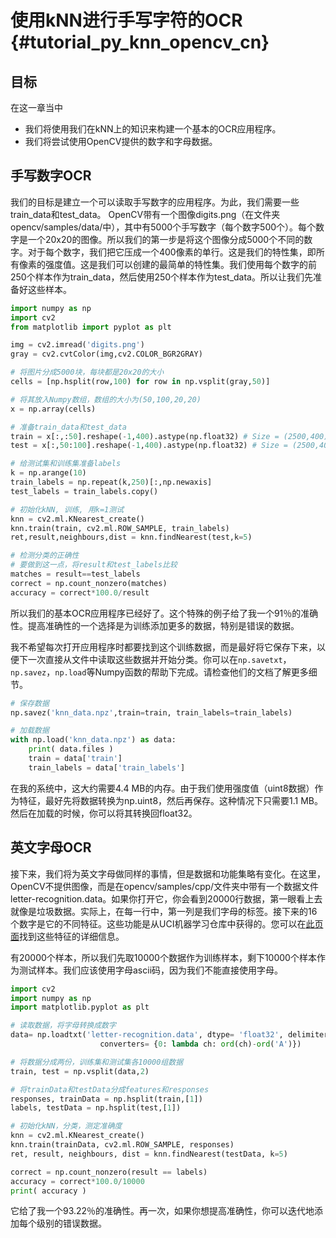 # 使用kNN进行手写字符的OCR {#tutorial_py_knn_opencv_cn}

## 目标

在这一章当中

- 我们将使用我们在kNN上的知识来构建一个基本的OCR应用程序。
- 我们将尝试使用OpenCV提供的数字和字母数据。

## 手写数字OCR

我们的目标是建立一个可以读取手写数字的应用程序。为此，我们需要一些train_data和test_data。 OpenCV带有一个图像digits.png（在文件夹opencv/samples/data/中），其中有5000个手写数字（每个数字500个）。每个数字是一个20x20的图像。所以我们的第一步是将这个图像分成5000个不同的数字。对于每个数字，我们把它压成一个400像素的单行。这是我们的特性集，即所有像素的强度值。这是我们可以创建的最简单的特性集。我们使用每个数字的前250个样本作为train_data，然后使用250个样本作为test_data。所以让我们先准备好这些样本。

```python
import numpy as np
import cv2
from matplotlib import pyplot as plt

img = cv2.imread('digits.png')
gray = cv2.cvtColor(img,cv2.COLOR_BGR2GRAY)

# 将图片分成5000块，每块都是20x20的大小
cells = [np.hsplit(row,100) for row in np.vsplit(gray,50)]

# 将其放入Numpy数组，数组的大小为(50,100,20,20)
x = np.array(cells)

# 准备train_data和test_data
train = x[:,:50].reshape(-1,400).astype(np.float32) # Size = (2500,400)
test = x[:,50:100].reshape(-1,400).astype(np.float32) # Size = (2500,400)

# 给测试集和训练集准备labels
k = np.arange(10)
train_labels = np.repeat(k,250)[:,np.newaxis]
test_labels = train_labels.copy()

# 初始化kNN, 训练, 用k=1测试
knn = cv2.ml.KNearest_create()
knn.train(train, cv2.ml.ROW_SAMPLE, train_labels)
ret,result,neighbours,dist = knn.findNearest(test,k=5)

# 检测分类的正确性
# 要做到这一点，将result和test_labels比较
matches = result==test_labels
correct = np.count_nonzero(matches)
accuracy = correct*100.0/result
```

所以我们的基本OCR应用程序已经好了。这个特殊的例子给了我一个91％的准确性。提高准确性的一个选择是为训练添加更多的数据，特别是错误的数据。

我不希望每次打开应用程序时都要找到这个训练数据，而是最好将它保存下来，以便下一次直接从文件中读取这些数据并开始分类。你可以在`np.savetxt`，`np.savez`，`np.load`等Numpy函数的帮助下完成。请检查他们的文档了解更多细节。

```python
# 保存数据
np.savez('knn_data.npz',train=train, train_labels=train_labels)

# 加载数据
with np.load('knn_data.npz') as data:
    print( data.files )
    train = data['train']
    train_labels = data['train_labels']
```

在我的系统中，这大约需要4.4 MB的内存。由于我们使用强度值（uint8数据）作为特征，最好先将数据转换为np.uint8，然后再保存。这种情况下只需要1.1 MB。然后在加载的时候，你可以将其转换回float32。

## 英文字母OCR

接下来，我们将为英文字母做同样的事情，但是数据和功能集略有变化。在这里，OpenCV不提供图像，而是在opencv/samples/cpp/文件夹中带有一个数据文件letter-recognition.data。如果你打开它，你会看到20000行数据，第一眼看上去就像是垃圾数据。实际上，在每一行中，第一列是我们字母的标签。接下来的16个数字是它的不同特征。这些功能是从UCI机器学习仓库中获得的。您可以在[此页面](http://archive.ics.uci.edu/ml/)找到这些特征的详细信息。

有20000个样本，所以我们先取10000个数据作为训练样本，剩下10000个样本作为测试样本。我们应该使用字母ascii码，因为我们不能直接使用字母。

```python
import cv2
import numpy as np
import matplotlib.pyplot as plt

# 读取数据，将字母转换成数字
data= np.loadtxt('letter-recognition.data', dtype= 'float32', delimiter = ',',
                    converters= {0: lambda ch: ord(ch)-ord('A')})

# 将数据分成两份，训练集和测试集各10000组数据
train, test = np.vsplit(data,2)

# 将trainData和testData分成features和responses
responses, trainData = np.hsplit(train,[1])
labels, testData = np.hsplit(test,[1])

# 初始化kNN，分类，测定准确度
knn = cv2.ml.KNearest_create()
knn.train(trainData, cv2.ml.ROW_SAMPLE, responses)
ret, result, neighbours, dist = knn.findNearest(testData, k=5)

correct = np.count_nonzero(result == labels)
accuracy = correct*100.0/10000
print( accuracy )
```

它给了我一个93.22％的准确性。再一次，如果你想提高准确性，你可以迭代地添加每个级别的错误数据。